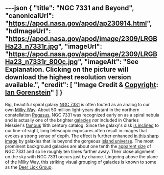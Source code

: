 ---json
{
  "title": "NGC 7331 and Beyond",
  "canonicalUrl": "https://apod.nasa.gov/apod/ap230914.html",
  "hdImageUrl": "https://apod.nasa.gov/apod/image/2309/LRGBHa23_n7331r.jpg",
  "imageUrl": "https://apod.nasa.gov/apod/image/2309/LRGBHa23_n7331r_800c.jpg",
  "imageAlt": "See Explanation. Clicking on the picture will download  the highest resolution version available.",
  "credit": [
    "Image Credit & [Copyright](https://apod.nasa.gov/apod/lib/about_apod.html#srapply): [Ian Gorenstein](https://www.astrobin.com/users/laperuz/)"
  ]
}
---

Big, beautiful spiral galaxy [NGC 7331](http://messier.seds.org/xtra/ngc/n7331.html) is often touted as an analog to our own [Milky Way](https://apod.nasa.gov/apod/ap080606.html). About 50 million light-years distant in the northern constellation [Pegasus](http://hawastsoc.org/deepsky/peg/index.html), NGC 7331 was recognized early on as a spiral nebula and is actually one of the brighter [galaxies](http://www.seasky.org/cosmic/sky7a07.html) _not_ included in Charles Messier's [famous](https://www.nasa.gov/content/explore-the-night-sky-hubble-s-messier-catalog-bio) 18th century catalog. Since the galaxy's disk [is inclined](https://apod.nasa.gov/apod/ap040701.html) to our line-of-sight, long telescopic exposures often result in images that evokes a strong sense of depth. The effect is further enhanced [in this sharp image](https://www.astrobin.com/6xa02f/) by galaxies that lie beyond the gorgeous [island universe](http://nedwww.ipac.caltech.edu/level5/March02/Gordon/Gordon2.html). The most prominent background galaxies are about one tenth the [apparent size](http://chandra.harvard.edu/photo/scale.html) of NGC 7331 and so lie roughly ten times farther away. Their close alignment on the sky with NGC 7331 occurs just by chance. Lingering above the plane of the Milky Way, this striking visual grouping of galaxies is known to some as the [Deer Lick Group](https://en.wikipedia.org/wiki/NGC_7331_Group).
